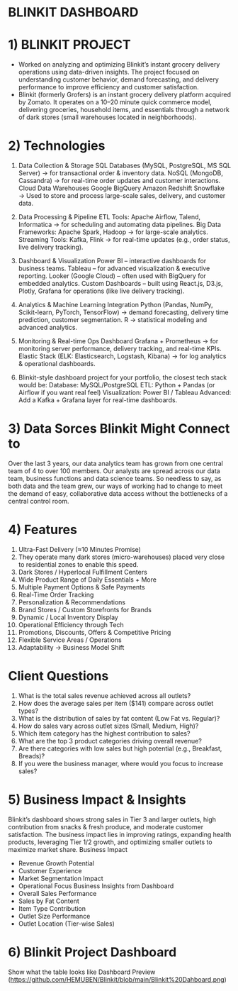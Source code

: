 # BLINKIT DASHBOARD
# 1) BLINKIT PROJECT
* Worked on analyzing and optimizing Blinkit’s instant grocery delivery operations using data-driven insights. The project focused on understanding customer behavior, demand forecasting, and delivery performance to    improve efficiency and customer satisfaction.
* Blinkit (formerly Grofers) is an instant grocery delivery platform acquired by Zomato. It operates on a 10–20 minute quick commerce model, delivering groceries, household items, and essentials through a network of   dark stores (small warehouses located in neighborhoods).
# 2) Technologies
1. Data Collection & Storage
SQL Databases (MySQL, PostgreSQL, MS SQL Server) → for transactional order & inventory data.
NoSQL (MongoDB, Cassandra) → for real-time order updates and customer interactions.
Cloud Data Warehouses
Google BigQuery
Amazon Redshift
Snowflake
→ Used to store and process large-scale sales, delivery, and customer data.
2. Data Processing & Pipeline
ETL Tools: Apache Airflow, Talend, Informatica → for scheduling and automating data pipelines.
Big Data Frameworks: Apache Spark, Hadoop → for large-scale analytics.
Streaming Tools: Kafka, Flink → for real-time updates (e.g., order status, live delivery tracking).
3. Dashboard & Visualization
Power BI – interactive dashboards for business teams.
Tableau – for advanced visualization & executive reporting.
Looker (Google Cloud) – often used with BigQuery for embedded analytics.
Custom Dashboards – built using React.js, D3.js, Plotly, Grafana for operations (like live delivery tracking).
5. Analytics & Machine Learning Integration
Python (Pandas, NumPy, Scikit-learn, PyTorch, TensorFlow) → demand forecasting, delivery time prediction, customer segmentation.
R → statistical modeling and advanced analytics.
6. Monitoring & Real-time Ops Dashboard
Grafana + Prometheus → for monitoring server performance, delivery tracking, and real-time KPIs.
Elastic Stack (ELK: Elasticsearch, Logstash, Kibana) → for log analytics & operational dashboards.

7. Blinkit-style dashboard project for your portfolio, the closest tech stack would be:
Database: MySQL/PostgreSQL
ETL: Python + Pandas (or Airflow if you want real feel)
Visualization: Power BI / Tableau
Advanced: Add a Kafka + Grafana layer for real-time dashboards.
# 3) Data Sorces Blinkit Might Connect to
Over the last 3 years, our data analytics team has grown from one central team of 4 to over 100 members. Our analysts are spread across our data team, business functions and data science teams. So needless to say, as both data and the team grew, our ways of working had to change to meet the demand of easy, collaborative data access without the bottlenecks of a central control room.
# 4) Features
1) Ultra-Fast Delivery (≈10 Minutes Promise)
2) They operate many dark stores (micro-warehouses) placed very close to residential zones to enable this speed. 
3) Dark Stores / Hyperlocal Fulfillment Centers
4) Wide Product Range of Daily Essentials + More
5) Multiple Payment Options & Safe Payments
6) Real-Time Order Tracking
7) Personalization & Recommendations
8) Brand Stores / Custom Storefronts for Brands
9) Dynamic / Local Inventory Display
10) Operational Efficiency through Tech
11) Promotions, Discounts, Offers & Competitive Pricing
12) Flexible Service Areas / Operations
13) Adaptability → Business Model Shift
# Client Questions
1) What is the total sales revenue achieved across all outlets?
2) How does the average sales per item ($141) compare across outlet types?
3) What is the distribution of sales by fat content (Low Fat vs. Regular)?
4) How do sales vary across outlet sizes (Small, Medium, High)?
5) Which item category has the highest contribution to sales?
6) What are the top 3 product categories driving overall revenue?
7) Are there categories with low sales but high potential (e.g., Breakfast, Breads)?
8) If you were the business manager, where would you focus to increase sales?
# 5) Business Impact & Insights
Blinkit’s dashboard shows strong sales in Tier 3 and larger outlets, high contribution from snacks & fresh produce, and moderate customer satisfaction. The business impact lies in improving ratings, expanding health products, leveraging Tier 1/2 growth, and optimizing smaller outlets to maximize market share.
Business Impact
* Revenue Growth Potential
* Customer Experience
* Market Segmentation Impact
* Operational Focus
Business Insights from Dashboard
* Overall Sales Performance
* Sales by Fat Content
* Item Type Contribution
* Outlet Size Performance
* Outlet Location (Tier-wise Sales)
# 6) Blinkit Project Dashboard
Show what the table looks like Dashboard Preview (https://github.com/HEMUBEN/Blinkit/blob/main/Blinkit%20Dahboard.png)
  
















